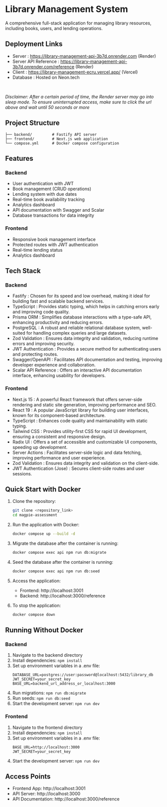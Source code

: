 # Library Management System
A comprehensive full-stack application for managing library resources, including books, users, and lending operations.

## Deployment Links
- Server : https://library-management-api-3b7d.onrender.com (Render)
- Server API Reference : https://library-management-api-3b7d.onrender.com/reference (Render)
- Client : https://library-management-ecru.vercel.app/ (Vercel)
- Database : Hosted on Neon.tech
<br>

_Disclaimer: After a certain period of time, the Render server may go into sleep mode. To ensure uninterrupted access, make sure to click the url above and wait until 50 seconds or more_

## Project Structure
```
├── backend/         # Fastify API server
├── frontend/        # Next.js web application
└── compose.yml      # Docker compose configuration
```

## Features
### Backend
- User authentication with JWT
- Book management (CRUD operations)
- Lending system with due dates
- Real-time book availability tracking
- Analytics dashboard
- API documentation with Swagger and Scalar
- Database transactions for data integrity
### Frontend
- Responsive book management interface
- Protected routes with JWT authentication
- Real-time lending status
- Analytics dashboard
## Tech Stack
### Backend
- Fastify : Chosen for its speed and low overhead, making it ideal for building fast and scalable backend services.
- TypeScript : Provides static typing, which helps in catching errors early and improving code quality.
- Prisma ORM : Simplifies database interactions with a type-safe API, enhancing productivity and reducing errors.
- PostgreSQL : A robust and reliable relational database system, well-suited for handling complex queries and large datasets.
- Zod Validation : Ensures data integrity and validation, reducing runtime errors and improving security.
- JWT Authentication : Provides a secure method for authenticating users and protecting routes.
- Swagger/OpenAPI : Facilitates API documentation and testing, improving developer experience and collaboration.
- Scalar API Reference : Offers an interactive API documentation interface, enhancing usability for developers.
### Frontend
- Next.js 15 : A powerful React framework that offers server-side rendering and static site generation, improving performance and SEO.
- React 19 : A popular JavaScript library for building user interfaces, known for its component-based architecture.
- TypeScript : Enhances code quality and maintainability with static typing.
- Tailwind CSS : Provides utility-first CSS for rapid UI development, ensuring a consistent and responsive design.
- Radix UI : Offers a set of accessible and customizable UI components, speeding up development.
- Server Actions : Facilitates server-side logic and data fetching, improving performance and user experience.
- Zod Validation : Ensures data integrity and validation on the client-side.
- JWT Authentication (Jose) : Secures client-side routes and user sessions.
## Quick Start with Docker
1. Clone the repository:
   ```bash
   git clone <repository_link>
   cd magpie-assessment
   ```
2. Run the application with Docker:
   ```bash
   docker compose up --build -d
   ```

3. Migrate the database after the container is running:
   ```bash
   docker compose exec api npm run db:migrate
   ```
4. Seed the database after the container is running:
   ```bash
   docker compose exec api npm run db:seed
   ```
5. Access the application:
   
   - Frontend: http://localhost:3001
   - Backend: http://localhost:3000/reference
6. To stop the application:
   ```bash
   docker compose down
   ```
## Running Without Docker
### Backend
1. Navigate to the backend directory
2. Install dependencies: `npm install`
3. Set up environment variables in a .env file:
   ```plaintext
   DATABASE_URL=postgres://user:password@localhost:5432/library_db
   JWT_SECRET=your_secret_key
   BASE_URL=backend_url_address_or_localhost:3000
   ```
4. Run migrations: `npm run db:migrate`
5. Run seeds: `npm run db:seed`
6. Start the development server: `npm run dev`
### Frontend
1. Navigate to the frontend directory
2. Install dependencies: `npm install`
3. Set up environment variables in a .env file:
   ```plaintext
   BASE_URL=http://localhost:3000 
   JWT_SECRET=your_secret_key
   ```
4. Start the development server: `npm run dev`
## Access Points
- Frontend App: http://localhost:3001
- API Server: http://localhost:3000
- API Documentation: http://localhost:3000/reference